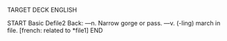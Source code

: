 TARGET DECK
ENGLISH

START
Basic
Defile2
Back: —n. Narrow gorge or pass. —v. (-ling) march in file. [french: related to *file1]
END

